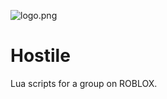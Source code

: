 ![logo.png](https://github.com/OsyrisHostile/Hostile/blob/master/logo200.png)

Hostile
=======

Lua scripts for a group on ROBLOX.
